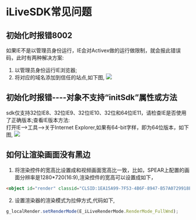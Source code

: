 ﻿# iLiveSDK常见问题

## 初始化时报错8002
如果IE不是以管理员身份运行，IE会对Activex做的运行做限制，就会报此错误码，此时有两种解决方案:
1. 以管理员身份运行IE浏览器;
2. 将对应的域名添加到信任的站点,如下图,
![](https://mc.qcloudimg.com/static/img/5f05f0bbb26dff457f8c89230e655613/image.jpg)

## 初始化时报错----对象不支持“initSdk”属性或方法

sdk仅支持32位IE8、32位IE9、32位IE10、32位和64位IE11，请检查IE是否使用了正确版本;查看IE版本方法:<br/>
打开IE-->工具-->关于Internet Explorer,如果有64-bit字样，即为64位版本，如下图,
![](https://mc.qcloudimg.com/static/img/575d9b76449c9c992fcd1bfee8796234/1.png)

## 如何让渲染画面没有黑边

1. 将渲染控件的宽高比设置成和视频画面宽高比一致，比如，SPEAR上配置的画面分辨率是1280*720(16:9),渲染控件的宽高可以设置成如下，

```html
<object id="render" classid="CLSID:1EA15A99-7F53-4B6F-8947-B57A0729918E" width="160" height="90"/>
```

2. 设置渲染器的渲染模式为拉伸方式,代码如下,

```js
g_localRender.setRenderMode(E_iLiveRenderMode.RenderMode_FullWnd);
```

